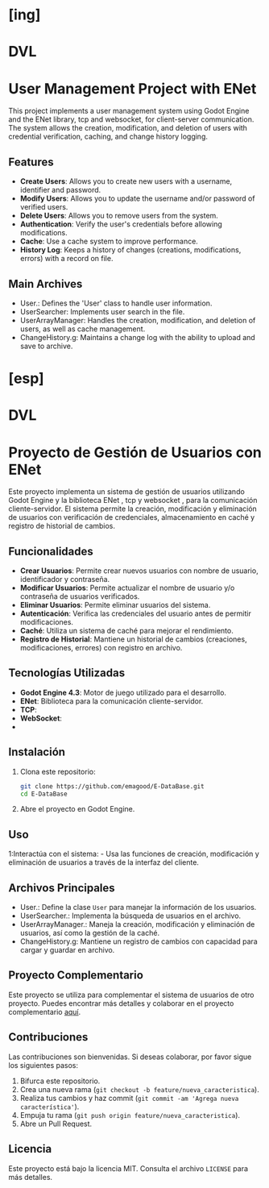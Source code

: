 # [ing]
# DVL
# User Management Project with ENet

This project implements a user management system using Godot Engine and the ENet library, tcp and websocket, for client-server communication. The system allows the creation, modification, and deletion of users with credential verification, caching, and change history logging.

## Features

- **Create Users**: Allows you to create new users with a username, identifier and password.
- **Modify Users**: Allows you to update the username and/or password of verified users.
- **Delete Users**: Allows you to remove users from the system.
- **Authentication**: Verify the user's credentials before allowing modifications.
- **Cache**: Use a cache system to improve performance.
- **History Log**: Keeps a history of changes (creations, modifications, errors) with a record on file.

## Main Archives

- User.: Defines the 'User' class to handle user information.
- UserSearcher: Implements user search in the file.
- UserArrayManager: Handles the creation, modification, and deletion of users, as well as cache management.
- ChangeHistory.g: Maintains a change log with the ability to upload and save to archive.



# [esp]
# DVL
# Proyecto de Gestión de Usuarios con ENet

Este proyecto implementa un sistema de gestión de usuarios utilizando Godot Engine y la biblioteca ENet , tcp y websocket , para la comunicación cliente-servidor. El sistema permite la creación, modificación y eliminación de usuarios con verificación de credenciales, almacenamiento en caché y registro de historial de cambios.

## Funcionalidades

- **Crear Usuarios**: Permite crear nuevos usuarios con nombre de usuario, identificador y contraseña.
- **Modificar Usuarios**: Permite actualizar el nombre de usuario y/o contraseña de usuarios verificados.
- **Eliminar Usuarios**: Permite eliminar usuarios del sistema.
- **Autenticación**: Verifica las credenciales del usuario antes de permitir modificaciones.
- **Caché**: Utiliza un sistema de caché para mejorar el rendimiento.
- **Registro de Historial**: Mantiene un historial de cambios (creaciones, modificaciones, errores) con registro en archivo.

## Tecnologías Utilizadas

- **Godot Engine 4.3**: Motor de juego utilizado para el desarrollo.
- **ENet**: Biblioteca para la comunicación cliente-servidor.
- **TCP**: 
- **WebSocket**:
- 
## Instalación

1. Clona este repositorio:
    ```sh
    git clone https://github.com/emagood/E-DataBase.git
    cd E-DataBase
    ```

2. Abre el proyecto en Godot Engine.

## Uso

1:Interactúa con el sistema:
    - Usa las funciones de creación, modificación y eliminación de usuarios a través de la interfaz del cliente.

## Archivos Principales

- User.: Define la clase `User` para manejar la información de los usuarios.
- UserSearcher.: Implementa la búsqueda de usuarios en el archivo.
- UserArrayManager.: Maneja la creación, modificación y eliminación de usuarios, así como la gestión de la caché.
- ChangeHistory.g: Mantiene un registro de cambios con capacidad para cargar y guardar en archivo.

## Proyecto Complementario

Este proyecto se utiliza para complementar el sistema de usuarios de otro proyecto. Puedes encontrar más detalles y colaborar en el proyecto complementario [aquí](https://github.com/emagood/SocketSyncLinker.git).

## Contribuciones

Las contribuciones son bienvenidas. Si deseas colaborar, por favor sigue los siguientes pasos:

1. Bifurca este repositorio.
2. Crea una nueva rama (`git checkout -b feature/nueva_caracteristica`).
3. Realiza tus cambios y haz commit (`git commit -am 'Agrega nueva característica'`).
4. Empuja tu rama (`git push origin feature/nueva_caracteristica`).
5. Abre un Pull Request.

## Licencia

Este proyecto está bajo la licencia MIT. Consulta el archivo `LICENSE` para más detalles.





 
